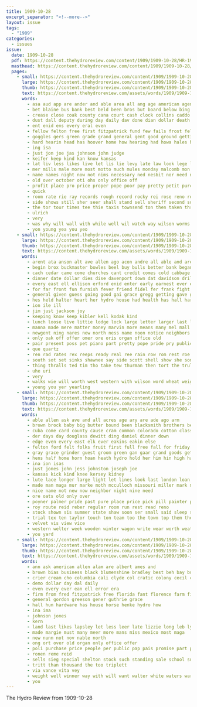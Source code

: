 ```yaml
---
title: 1909-10-28
excerpt_separator: "<!--more-->"
layout: issue
tags:
  - "1909"
categories:
  - issues
issue:
  date: 1909-10-28
  pdf: https://content.thehydroreview.com/content/1909/1909-10-28/HR-1909-10-28.pdf
  masthead: https://content.thehydroreview.com/content/1909/1909-10-28/masthead/HR-1909-10-28.jpg
  pages:
    - small: https://content.thehydroreview.com/content/1909/1909-10-28/small/HR-1909-10-28-01.jpg
      large: https://content.thehydroreview.com/content/1909/1909-10-28/large/HR-1909-10-28-01.jpg
      thumb: https://content.thehydroreview.com/content/1909/1909-10-28/thumbnails/HR-1909-10-28-01.jpg
      text: https://content.thehydroreview.com/assets/words/1909/1909-10-28/HR-1909-10-28-01.txt
      words:
        - asa aud app are ander and able area all ang age american agent arendt
        - bet blaine bus bank best beld been bros but board below bing business benham bottle big bis booze buy beal barn boys borrow ban
        - crease close coak county cana court cash clock collins caddo cause came cook cockrell child come cream city check clerk can cen
        - dust dall deputy during day daily dav done dian dollar death der down dress
        - ent enid ens every eral even
        - fellow felton free first fitzpatrick fund few fails frost fell fellows fin fine franklin foreman found figgers for from farm front fig far figures fed
        - goggles gers green grade grand general gent good ground getting goods going governor guth
        - hard hearin head has hoover home how hearing had howa hales hydro house hemen hardware hungate hundred helm homa high him handle
        - ing isa
        - just jon joe jas johnson john judge
        - keifer keep kind kan know kansas
        - lat liv less likes live let lis lie levy late law look lege last land loan list line life little
        - mer mills male more most motto much mules monday malcomb mon mighty must mage miles main made men might matter money minh means march man
        - name names night now not nims necessary ned nesbit nor need new nab
        - old over october oti ohs only office off
        - profit place pro price proper pope poor pay pretty petit purchase payment per president precious page poss point people
        - quick
        - room rate rie ray records rough record rocky rei rose reno route roy ree rouse rene road roads
        - side shows still sher seer shall stand sell sheriff second supple stay sana school store sas suit state show sus stuff seck standard say special saas short stock see sale shape seem safe saturday sand south stuver simile snyder stones square small sion sal summer
        - the tor tour times tee thie taxis townsend ton then taken thralls tes them tut trial tie tait thi thousand town tex tax team ten tobe too trey than
        - ulrich
        - very
        - was why will wall with while well wil watch way wilson worms wear warren willing ware walk work went woods want wise williams
        - yon young yea you yeo
    - small: https://content.thehydroreview.com/content/1909/1909-10-28/small/HR-1909-10-28-02.jpg
      large: https://content.thehydroreview.com/content/1909/1909-10-28/large/HR-1909-10-28-02.jpg
      thumb: https://content.thehydroreview.com/content/1909/1909-10-28/thumbnails/HR-1909-10-28-02.jpg
      text: https://content.thehydroreview.com/assets/words/1909/1909-10-28/HR-1909-10-28-02.txt
      words:
        - arent ata anson alt ave allen ago acon andre all able and are
        - begin brox buckmaster bowles beel buy bulls better bank began banks back bird but bucks ber bond big bry board business bear bro born best bachelor barn benedict baby bunch barber bar bay been bea bot bros brood band
        - cach cedar came come churches cant credit comes cold cabbage council cha choice clerk coine col count colts crawford college church caro corners can caddo close course cos call clock chambers columbia christian colony city cases che
        - dinner date dollar dies dise davenport down dat davidson drill door driver december depot deal douglass dia dunn during days dence doing dickens
        - every east ell ellison erford enid enter early earnest ever est even
        - for far front fun furnish fever friend fidel fer frank fight farm frida fresh from force free fate filley few friends friday fair
        - general given guess going good gai grace gregg getting gave goo
        - hes held halter heart her hydro house had health has hall hardware handsome hoa home hould hinton him hills horse hoard how heard henke howard hold haggard head har
        - ion ile ill
        - jim just jackson joy
        - keeping know keep kibler kell kodak kind
        - lunch loose live littie lodge lock large letter larger last lox line little later lines let lamber losing ling
        - manna made mere matter money marvin more means many mel mall mare moline monday may much mule milk mew men miles morgans must man mcafee mur moment marguerite miss morning mules maud milly mills
        - newgent ning nares new north ness name noon notice neighbors not note never nol nee nov now near nicely
        - only oak off offer omer ore oris organ office old
        - pair present poss pet piano part pretty pope pride pry public post paper purdy president pounds purchase prince per people place palmer pam petter pay poage
        - que quartz
        - ren rad rates rex reeps ready real ree rain row rom rest roe rainer road rua round ranch roam rotton
        - south sot set sinks shawnee say side scott shell show she son streets sire stock shows sat ship stove sick still sorrel schoo shoats shoulder stranger state sund sale shown sell stork straw short smith sed seen sos second saturday sunday such schon sit sin sake sorrow scarlet school speak said single sash seems sickles spring spearman see
        - thing thralls ted tim tho take tew thurman then tort the truly thirsk tender them trip till tae town times try too than tha teacher
        - uhe uri
        - very
        - walks wie will worth west western with wilson word wheat weight wearing well was week world while work weekly wyatt wilton weatherford way why wee want won wife
        - young you yer yearling
    - small: https://content.thehydroreview.com/content/1909/1909-10-28/small/HR-1909-10-28-03.jpg
      large: https://content.thehydroreview.com/content/1909/1909-10-28/large/HR-1909-10-28-03.jpg
      thumb: https://content.thehydroreview.com/content/1909/1909-10-28/thumbnails/HR-1909-10-28-03.jpg
      text: https://content.thehydroreview.com/assets/words/1909/1909-10-28/HR-1909-10-28-03.txt
      words:
        - able allen ask ave and all acres age ary are ade ago arm
        - brown brock baby big butter bound been blacksmith brothers beaver back beethe but bill brother bales box bull begun best bank barn boys books bas braid belt bear
        - cuba come card county cause cram common colorado cotton class cedar clinton chambers cash colony cure cave cases choice company came cos collar con coats cooper cattle corn can col
        - der days day douglass dewitt ding daniel dinner down
        - edge even every east elk ever eakins eakin else
        - felton ford felt folks fruit first full free fall for friday fancy friends fine from found farm fresh fill few
        - gray grace grinder guest groom green gan gaar grand goods getting
        - hens half home horn hoan heath hydro hold her him hin high handly honor has hinton herd hobby house henke hardware had horse
        - ina ion isas
        - just jones john jess johnston joseph joe
        - kansas kick kind knee kersey kidney
        - lute lace longer large light let lines look last london loan lame lents less line lez little long
        - made man maga mur marke moth mcculloch missouri miller mark money macy most master menno miss mer maye means mary mall merchant must more
        - nice name not new now neighbor night nine need
        - ore oats old only over
        - poyner palmer pride past pure place price pick pill painter president power pope pavone per par pay plain poland patter
        - roy route reid reber regular room run rest read reno
        - stock shown sis summer state shaw soon ser small said sleep style store sister sense service sale son sprague six stack short scott shade see styles sum suits school sell silk south second standard sick sunday she save sheller
        - trial tex ten taylor touch ton team too the town top them then
        - velvet vis view vice
        - western welter week wooden winter wagon write wear worth weather was went william working wallace wife will while wool woods with west wheel wheat work way weeks wile
        - you yard
    - small: https://content.thehydroreview.com/content/1909/1909-10-28/small/HR-1909-10-28-04.jpg
      large: https://content.thehydroreview.com/content/1909/1909-10-28/large/HR-1909-10-28-04.jpg
      thumb: https://content.thehydroreview.com/content/1909/1909-10-28/thumbnails/HR-1909-10-28-04.jpg
      text: https://content.thehydroreview.com/assets/words/1909/1909-10-28/HR-1909-10-28-04.txt
      words:
        - ann ask american allen alam are albert ames and
        - brown bias business black blumenshine bradley best beh bay but bet
        - crier cream cho columbia cali clyde col cratic colony cecil collins company call coast
        - demo dollar day dal daily
        - even every ever ean ell error era
        - firm from fred fitzpatrick free florida fant florence farm fic friday for
        - general gordon greeson gener guthrie grace
        - hall hun hardware has house horse henke hydro how
        - ina ima
        - johnson jones
        - kern
        - land last likes lapsley let less leer late lizzie long leb lynne
        - made margie must many meer more mans miss mexico most maga
        - new nunn not nov nable north
        - ong ort over old organ only office offer
        - poli purchase price people per public pap pais promise part pro pacific
        - ronen reme reid
        - sells sieg special shelton stock such standing sale school surgeon
        - tritt than thousand the too triplett
        - via vance vita vey
        - weight well winner way with will want walter white waters warkentine was
        - you
---
```


The Hydro Review from 1909-10-28

<!--more-->

